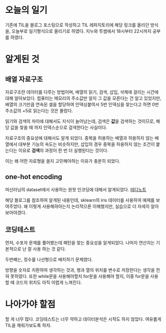 # 오늘의 일기

기존에 TIL을 블로그 포스팅으로 작성하고 TIL 레파지토리에 해당 링크를 올리던 방식을,
오늘부로 일기형식으로 올리기로 하였다.
지누와 투썸에서 18시부터 22시까지 공부를 하였다.

# 알게된 것

## 배열 자료구조

자료구조란 데이터를 다루는 방법이며, 배열의 읽기, 검색, 삽입, 삭제에 걸리는 시간에 대해 알아보았다.
컴퓨터는 메모리의 주소값만 알지 그 값을 모른다는 건 알고 있었지만,
배열의 크기만큼 연속된 셀을 할당하여 인덱싱붙여서 5번 인덱싱을 찾는다고 하면 0번 주소값의 +5로 읽는다는 것은 몰랐다.

읽기와 검색의 차이에 대해서도 지식이 늘어났는데, 검색은 **값**을 검색하는 것이므로, 해당 값을 찾을 때 까지 인덱스순으로 검색한다는 사실이다. 

자료구조의 중요성에 대해서도 알게 되었다.
중복을 허용하는 배열과 허용하지 않는 배열에서 대부분 기능의 속도는 비슷하지만,
삽입의 경우 중복을 허용하지 않는 조건이 붙는다는 이유로 **검색**의 과정이 한 번 더 실행된다는 것이다.

이는 왜 어떤 자료형을 쓸지 고민해야하는 이유가 충분히 되었다.

## one-hot encoding

머신러닝의 dataset에서 사용하는 원핫 인코딩에 대해서 알게되었다.
[테디노트](https://teddylee777.github.io/machine-learning/python-numpy%EB%A1%9C-one-hot-encoding-%EC%89%BD%EA%B2%8C%ED%95%98%EA%B8%B0/)

해당 블로그를 참조하여 알게된 내용인데, sklearn의 iris 데이터를 사용하여 예제를 보여주었다.
왜 이렇게 사용해햐아는지 논리적으론 이해했지만, 실습으로 더 자세히 알아보아야겠다.

## 코딩테스트

먼저, 수포자 문제를 풀어봤는데 패턴을 찾는 중요성을 알게되었다. 나머지 연산자는 기본적으로 난 잘 사용 하는 것 같다.

두번째는, 정수를 나선형으로 배치하기 문제였다.

방향을 숫자로 치환하여 생각하는 것과, 행과 열의 위치를 변수로 저장한다는 생각을 전혀 못하였다.
또한 while문을 사용해야할지 for문을 사용해야 할지, 이중 for문을 사용할 때 코드의 위치도 아직 어렵게 느껴진다.

# 나아가야 할점
할 게 너무 많다. 코딩테스트는 너무 약하고 데이터분석은 시작도 하지 않았다. 여유롭게 TIL을 채워가보도록 하자.

